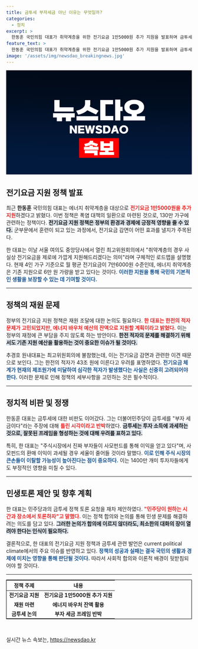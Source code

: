 ```yaml
---
title: 금투세 부자세금 아닌 이유는 무엇일까?
categories:
  - 정치
excerpt: >
  한동훈 국민의힘 대표가 취약계층을 위한 전기요금 1만5000원 추가 지원을 발표하며 금투세 폐지 필요성을 강력히 주장했다. 그는 부자 세금 프레임에 반박하고, 정책 토론을 제안하며 대립을 피하기 위한 노력을 기울였다.
feature_text: >
  한동훈 국민의힘 대표가 취약계층을 위한 전기요금 1만5000원 추가 지원을 발표하며 금투세 폐지 필요성을 강력히 주장했다. 그는 부자 세금 프레임에 반박하고, 정책 토론을 제안하며 대립을 피하기 위한 노력을 기울였다.
image: '/assets/img/newsdao_breakingnews.jpg'
---
```


<p><img src="/assets/img/newsdao_breakingnews.jpg" alt="koreaapp 속보" /></p>

<h2 data-ke-size="size26">전기요금 지원 정책 발표</h2>

<p data-ke-size="size16">최근 <b>한동훈</b> 국민의힘 대표는 에너지 취약계층을 대상으로 <b><span style="color: #ee2323;">전기요금 1만5000원을 추가 지원</span></b>하겠다고 밝혔다. 이번 정책은 폭염 대책의 일환으로 마련된 것으로, 130만 가구에 관련하는 정책이다. <b><span style="background-color: #21538527;">전기요금 지원 정책은 정부의 환경과 경제에 긍정적 영향을 줄 수 있다.</span></b>  군부문에서 훈련이 되고 있는 과정에서, 전기요금 감면이 어떤 효과를 낼지가 주목된다.</p> 

<p data-ke-size="size16">한 대표는 이날 서울 여의도 중앙당사에서 열린 최고위원회의에서 "취약계층의 경우 사실상 전기요금을 제로에 가깝게 지원해드리겠다는 의미"라며 구체적인 로드맵을 설명했다. 현재 4인 가구 기준으로 월 평균 전기요금이 7만6000원 수준인데, 에너지 취약계층은 기존 지원으로 6만 원 가량을 받고 있다는 것이다. <b><span style="color: #1a5490;">이러한 지원을 통해 국민의 기본적인 생활을 보장할 수 있는 데 기여할 것이다.</span></b></p>

<hr>

<h2 data-ke-size="size26">정책의 재원 문제</h2>

<p data-ke-size="size16">정부의 전기요금 지원 정책은 재원 조달에 대한 논의도 필요하다. <b><span style="color: #ee2323;">한 대표는 한전의 적자 문제가 고민되었지만, 에너지 바우처 예산의 잔액으로 지원할 계획이라고 밝혔다.</span></b> 이는 정부의 재정에 큰 부담을 주지 않도록 하는 방안이다. <b><span style="background-color: #21538527;">한전 적자의 문제를 해결하기 위해서도 기존 지원 예산을 활용하는 것이 중요한 이슈가 될 것이다.</span></b></p>

<p data-ke-size="size16">추경호 원내대표는 최고위원회의에 불참했는데, 이는 전기요금 감면과 관련한 이견 때문으로 보인다. 그는 한전의 적자가 43조 원에 이른다고 우려를 표명하였다. <b><span style="color: #1a5490;">전기요금 체계가 현재의 제조원가에 미달하여 심각한 적자가 발생했다는 사실은 신중히 고려되어야 한다.</span></b> 이러한 문제로 인해 정책의 세부사항을 고민하는 것은 필수적이다.</p>

<hr>

<h2 data-ke-size="size26">정치적 비판 및 정쟁</h2>

<p data-ke-size="size16">한동훈 대표는 금투세에 대한 비판도 이어갔다. 그는 더불어민주당이 금투세를 "부자 세금이다"라는 주장에 대해 <b><span style="color: #ee2323;">틀린 시각이라고 반박</span></b>하였다. <b><span style="background-color: #21538527;">금투세는 투자 소득에 과세하는 것으로, 잘못된 프레임을 형성하는 것에 대해 우려를 표하고 있다.</span></b></p>

<p data-ke-size="size16">특히, 한 대표는 "주식시장에서 진짜 부자들이 사모펀드를 통해 이익을 얻고 있다"며, 사모펀드의 환매 이익이 과세될 경우 세율이 줄어들 것이라 말했다. <b><span style="color: #1a5490;">이로 인해 주식 시장의 큰손들이 이탈할 가능성이 높아진다는 점이 중요하다.</span></b> 이는 1400만 개미 투자자들에게도 부정적인 영향을 미칠 수 있다.</p>

<hr>

<h2 data-ke-size="size26">민생토론 제안 및 향후 계획</h2>

<p data-ke-size="size16">한 대표는 민주당과의 금투세 정책 토론 요청을 재차 제안하였다. <b><span style="color: #ee2323;">"민주당이 원하는 시간과 장소에서 토론하자"고 말했다.</span></b> 이는 정책 합의와 논의를 통해 민생 문제를 해결하려는 의도를 담고 있다. <b><span style="background-color: #21538527;">그러한 논의가 합의에 이르지 않더라도, 최소한의 대화의 장이 열려야 한다는 인식이 필요하다.</span></b></p>

<p data-ke-size="size16">결론적으로, 한 대표의 전기요금 지원 정책과 금투세 관련 발언은 current political climate에서의 주요 이슈를 반영하고 있다. <b><span style="color: #1a5490;">정책의 성공과 실패는 결국 국민의 생활과 경제에 미치는 영향을 통해 판단될 것이다.</span></b> 따라서 사회적 합의와 이론적 배경이 뒷받침되어야 할 것이다.</p>

<hr>

<table style="width: 100%; border: 1px solid black;">
    <thead>
        <tr>
            <th style="text-align: center;">정책 주제</th>
            <th style="text-align: center;">내용</th>
        </tr>
    </thead>
    <tbody>
        <tr>
            <td style="text-align: center; height: 17px;"><b>전기요금 지원</b></td>
            <td style="text-align: center; height: 17px;"><b>전기요금 1만5000원 추가 지원</b></td>
        </tr>
        <tr>
            <td style="text-align: center; height: 17px;"><b>재원 마련</b></td>
            <td style="text-align: center; height: 17px;"><b>에너지 바우처 잔액 활용</b></td>
        </tr>
        <tr>
            <td style="text-align: center; height: 17px;"><b>금투세 논의</b></td>
            <td style="text-align: center; height: 17px;"><b>부자 세금 프레임 반박</b></td>
        </tr>
    </tbody>
</table>

<p data-ke-size="size16">&nbsp;</p>
실시간 뉴스 속보는, <a href="https://newsdao.kr" rel="dofollow">https://newsdao.kr</a>


